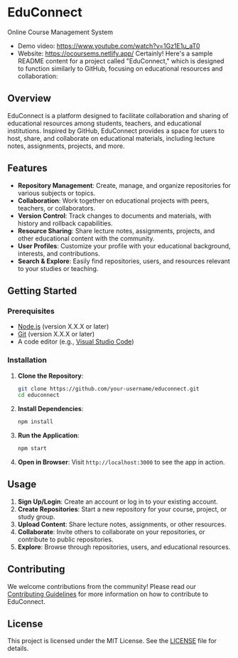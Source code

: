 # EduConnect
Online Course Management System
- Demo video: https://www.youtube.com/watch?v=1Gz1E1u_aT0
- Website: https://ocoursems.netlify.app/
Certainly! Here's a sample README content for a project called "EduConnect," which is designed to function similarly to GitHub, focusing on educational resources and collaboration:

## Overview
EduConnect is a platform designed to facilitate collaboration and sharing of educational resources among students, teachers, and educational institutions. Inspired by GitHub, EduConnect provides a space for users to host, share, and collaborate on educational materials, including lecture notes, assignments, projects, and more.

## Features
- **Repository Management**: Create, manage, and organize repositories for various subjects or topics.
- **Collaboration**: Work together on educational projects with peers, teachers, or collaborators.
- **Version Control**: Track changes to documents and materials, with history and rollback capabilities.
- **Resource Sharing**: Share lecture notes, assignments, projects, and other educational content with the community.
- **User Profiles**: Customize your profile with your educational background, interests, and contributions.
- **Search & Explore**: Easily find repositories, users, and resources relevant to your studies or teaching.

## Getting Started

### Prerequisites
- [Node.js](https://nodejs.org/) (version X.X.X or later)
- [Git](https://git-scm.com/) (version X.X.X or later)
- A code editor (e.g., [Visual Studio Code](https://code.visualstudio.com/))

### Installation
1. **Clone the Repository**:
   ```bash
   git clone https://github.com/your-username/educonnect.git
   cd educonnect
   ```

2. **Install Dependencies**:
   ```bash
   npm install
   ```

3. **Run the Application**:
   ```bash
   npm start
   ```

4. **Open in Browser**:
   Visit `http://localhost:3000` to see the app in action.

## Usage
1. **Sign Up/Login**: Create an account or log in to your existing account.
2. **Create Repositories**: Start a new repository for your course, project, or study group.
3. **Upload Content**: Share lecture notes, assignments, or other resources.
4. **Collaborate**: Invite others to collaborate on your repositories, or contribute to public repositories.
5. **Explore**: Browse through repositories, users, and educational resources.

## Contributing
We welcome contributions from the community! Please read our [Contributing Guidelines](CONTRIBUTING.md) for more information on how to contribute to EduConnect.

## License
This project is licensed under the MIT License. See the [LICENSE](LICENSE) file for details.
